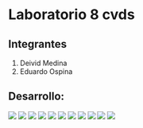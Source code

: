 # Laboratorio 8 cvds

## Integrantes
1. Deivid Medina
2. Eduardo Ospina

## Desarrollo:

![](https://i.postimg.cc/Z5mzKB16/lab8-1.jpg)
![](https://i.postimg.cc/2SxRqjDM/lab8-2.jpg)
![](https://i.postimg.cc/q7Mf2fBR/lab8-3.jpg)
![](https://i.postimg.cc/ZRC1Drdz/lab8-4.jpg)
![](https://i.postimg.cc/d1pzML2k/lab8-5.jpg)
![](https://i.postimg.cc/gjh1GmsM/lab8-6.jpg)
![](https://i.postimg.cc/qB6Psxr8/lab8-7.jpg)
![](https://i.postimg.cc/bNXK3SY4/lab8-8.jpg)
![](https://i.postimg.cc/NjBZwhH4/lab8-9.jpg)
![](https://i.postimg.cc/W4fyrhfW/lab8-10.jpg)
![](https://i.postimg.cc/nrqS6TVg/lab8-11.jpg)
